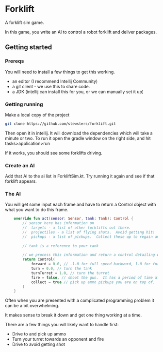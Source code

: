 # Forklift

A forklift sim game.

In this game, you write an AI to control a robot forklift and deliver packages.

## Getting started

### Prereqs

You will need to install a few things to get this working.

* an editor (I recommend Intellij Community)
* a git client - we use this to share code.
* a JDK (intellij can install this for you, or we can manually set it up)

### Getting running

Make a local copy of the project

```bash
git clone https://github.com/stewsters/forklift.git
```

Then open it in intellij. It will download the dependencies which will take a minute or two.
To run it open the gradle window on the right side, and hit tasks>application>run

If it works, you should see some forklifts driving.

### Create an AI

Add that AI to the ai list in ForkliftSim.kt. Try running it again and see if that forklift appears.

### The AI

You will get some input each frame and have to return a Control object with what you want to do this frame.

```kotlin
    override fun act(sensor: Sensor, tank: Tank): Control {
        // sensor here has information on
        //  targets - a list of other forklifts out there.
        //  projectiles - a list of flying shots.  Avoid getting hit!
        //  pickups - a list of pickups.  Collect these up to regain ammo
    
        // tank is a reference to your tank
    
        // we process this information and return a control detailing what you want to do
        return Control(
            forward = 0.0, // -1.0 for full speed backward, 1.0 for forward.
            turn = 0.0, // turn the tank
            turnTurret = 1.0, // turn the turret
            fire = false, // shoot the gun.  It has a period of time after the shot that it takes to reload.
            collect = true // pick up ammo pickups you are on top of.  This slows you down, so only use it when you are near pickups.
        )
    }
```

Often when you are presented with a complicated programming problem it can be a bit overwhelming.

It makes sense to break it down and get one thing working at a time.

There are a few things you will likely want to handle first:

* Drive to and pick up ammo
* Turn your turret towards an opponent and fire
* Drive to avoid getting shot
